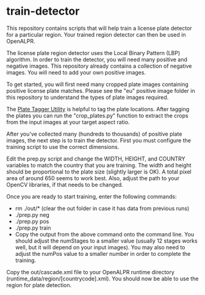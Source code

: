 train-detector
==============

This repository contains scripts that will help train a license plate detector for a particular region.  Your trained region detector can then be used in OpenALPR.

The license plate region detector uses the Local Binary Pattern (LBP) algorithm.  In order to train the detector, you will need many positive and negative images.  This repository already contains a collection of negative images.  You will need to add your own positive images.

To get started, you will first need many cropped plate images containing positive license plate matches.  Please see the "eu" positive image folder in this repository to understand the types of plate images required. 

The [Plate Tagger Utility](https://github.com/openalpr/plate_tagger)  is helpful to tag the plate locations.  After tagging the plates you can run the "crop_plates.py" function to extract the crops from the input images at your target aspect ratio.

After you've collected many (hundreds to thousands) of positive plate images, the next step is to train the detector.  First you must configure the training script to use the correct dimensions.

Edit the prep.py script and change the WIDTH, HEIGHT, and COUNTRY variables to match the country that you are training.  The width and height should be proportional to the plate size (slightly larger is OK).  A total pixel area of around 650 seems to work best.  Also, adjust the path to your OpenCV libraries, if that needs to be changed.

Once you are ready to start training, enter the following commands:

  - rm ./out/*    (clear the out folder in case it has data from previous runs)
  - ./prep.py neg
  - ./prep.py pos
  - ./prep.py train
  - Copy the output from the above command onto the command line.  You should adjust the numStages to a smaller value (usually 12 stages works well, but it will depend on your input images).  You may also need to adjust the numPos value to a smaller number in order to complete the training.


Copy the out/cascade.xml file to your OpenALPR runtime directory (runtime_data/region/[countrycode].xml).  You should now be able to use the region for plate detection.
